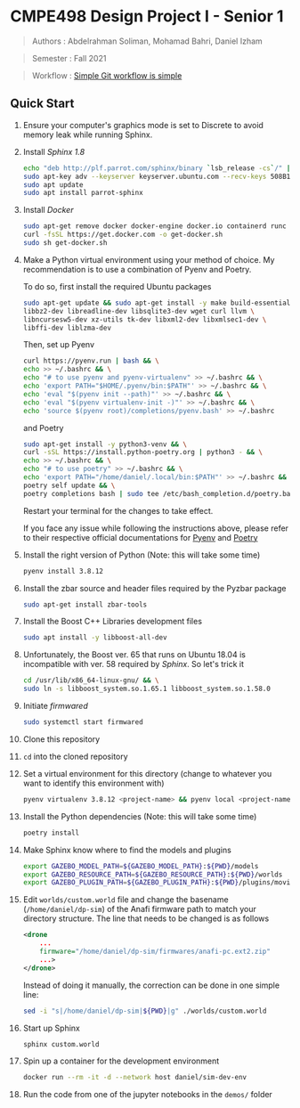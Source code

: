# CMPE498 Design Project I - Senior 1
>Authors : Abdelrahman Soliman, Mohamad Bahri, Daniel Izham

>Semester : Fall 2021

>Workflow : [Simple Git workflow is simple](https://www.atlassian.com/git/articles/simple-git-workflow-is-simple)

## Quick Start

1. Ensure your computer's graphics mode is set to Discrete to avoid memory leak while running Sphinx.

1. Install *Sphinx 1.8*

   ```bash
   echo "deb http://plf.parrot.com/sphinx/binary `lsb_release -cs`/" | sudo tee /etc/apt/sources.list.d/sphinx.list > /dev/null && \
   sudo apt-key adv --keyserver keyserver.ubuntu.com --recv-keys 508B1AE5                                                       && \   
   sudo apt update                                                                                                              && \ 
   sudo apt install parrot-sphinx
   ```
   
1. Install *Docker*
   
   ```bash
   sudo apt-get remove docker docker-engine docker.io containerd runc
   curl -fsSL https://get.docker.com -o get-docker.sh
   sudo sh get-docker.sh
   ```
1. Make a Python virtual environment using your method of choice. My recommendation is to use a combination of Pyenv and Poetry.
   
   To do so, first install the required Ubuntu packages
   ```bash
   sudo apt-get update && sudo apt-get install -y make build-essential libssl-dev zlib1g-dev \
   libbz2-dev libreadline-dev libsqlite3-dev wget curl llvm \
   libncursesw5-dev xz-utils tk-dev libxml2-dev libxmlsec1-dev \
   libffi-dev liblzma-dev
   ```
   
   Then, set up Pyenv
   ```bash
   curl https://pyenv.run | bash && \
   echo >> ~/.bashrc && \
   echo "# to use pyenv and pyenv-virtualenv" >> ~/.bashrc && \
   echo 'export PATH="$HOME/.pyenv/bin:$PATH"' >> ~/.bashrc && \
   echo 'eval "$(pyenv init --path)"' >> ~/.bashrc && \
   echo 'eval "$(pyenv virtualenv-init -)"' >> ~/.bashrc && \
   echo 'source $(pyenv root)/completions/pyenv.bash' >> ~/.bashrc
   ```
   
   and Poetry
   ```bash
   sudo apt-get install -y python3-venv && \
   curl -sSL https://install.python-poetry.org | python3 - && \
   echo >> ~/.bashrc && \
   echo "# to use poetry" >> ~/.bashrc && \
   echo 'export PATH="/home/daniel/.local/bin:$PATH"' >> ~/.bashrc && \
   poetry self update && \
   poetry completions bash | sudo tee /etc/bash_completion.d/poetry.bash-completion
   ```
   
   Restart your terminal for the changes to take effect.
   
   If you face any issue while following the instructions above, please refer to their respective official documentations
   for [Pyenv](https://github.com/pyenv/pyenv) and [Poetry](https://python-poetry.org/docs/)
   
1. Install the right version of Python (Note: this will take some time)

   ```bash
   pyenv install 3.8.12
   ```
1. Install the zbar source and header files required by the Pyzbar package

   ```bash
   sudo apt-get install zbar-tools
   ```
1. Install the Boost C++ Libraries development files

   ```bash
   sudo apt install -y libboost-all-dev
   ```

1. Unfortunately, the Boost ver. 65 that runs on Ubuntu 18.04 is incompatible with ver. 58 required by *Sphinx*. So let's trick it

   ```bash
   cd /usr/lib/x86_64-linux-gnu/ && \
   sudo ln -s libboost_system.so.1.65.1 libboost_system.so.1.58.0
   ```
1. Initiate *firmwared*

   ```bash
   sudo systemctl start firmwared
   ```
1. Clone this repository
1. `cd` into the cloned repository
1. Set a virtual environment for this directory (change <project-name> to whatever you want to identify this environment with)
  
   ```bash
   pyenv virtualenv 3.8.12 <project-name> && pyenv local <project-name>
   ```
1. Install the Python dependencies (Note: this will take some time)

   ```bash
   poetry install
   ```
1. Make Sphinx know where to find the models and plugins

   ```bash
   export GAZEBO_MODEL_PATH=${GAZEBO_MODEL_PATH}:${PWD}/models
   export GAZEBO_RESOURCE_PATH=${GAZEBO_RESOURCE_PATH}:${PWD}/worlds
   export GAZEBO_PLUGIN_PATH=${GAZEBO_PLUGIN_PATH}:${PWD}/plugins/moving_target/build
   ```
1. Edit `worlds/custom.world` file and change the basename (`/home/daniel/dp-sim`) of the Anafi firmware path
to match your directory structure. The line that needs to be changed is as follows
   
   ```xml
   <drone
       ...
       firmware="/home/daniel/dp-sim/firmwares/anafi-pc.ext2.zip"
       ...>
   </drone>
   ```
   
   Instead of doing it manually, the correction can be done in one simple line:

   ```bash
   sed -i "s|/home/daniel/dp-sim|${PWD}|g" ./worlds/custom.world
   ```
   
1. Start up Sphinx

   ```bash
   sphinx custom.world
   ```

1. Spin up a container for the development environment

   ```bash
   docker run --rm -it -d --network host daniel/sim-dev-env
   ```
   
1. Run the code from one of the jupyter notebooks in the `demos/` folder
